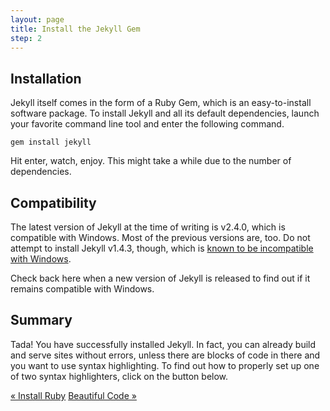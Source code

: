 ```yaml
---
layout: page
title: Install the Jekyll Gem
step: 2
---
```


## Installation

Jekyll itself comes in the form of a Ruby Gem, which is an easy-to-install software package. To install Jekyll and all its default dependencies, launch your favorite command line tool and enter the following command.

~~~
gem install jekyll
~~~

Hit enter, watch, enjoy. This might take a while due to the number of dependencies.

## Compatibility

The latest version of Jekyll at the time of writing is v2.4.0, which is compatible with Windows. Most of the previous versions are, too. Do not attempt to install Jekyll v1.4.3, though, which is [known to be incompatible with Windows](https://github.com/jekyll/jekyll/issues/1948).

Check back here when a new version of Jekyll is released to find out if it remains compatible with Windows.

## Summary

Tada! You have successfully installed Jekyll. In fact, you can already build and serve sites without errors, unless there are blocks of code in there and you want to use syntax highlighting. To find out how to properly set up one of two syntax highlighters, click on the button below.

<div class="pagination">
  <a class="pagination-item older" href="{{ site.url }}/1-ruby-and-devkit">&laquo; Install Ruby</a>
  <a class="pagination-item newer" href="{{ site.url }}/3-syntax-highlighting">Beautiful Code &raquo;</a>
</div>
